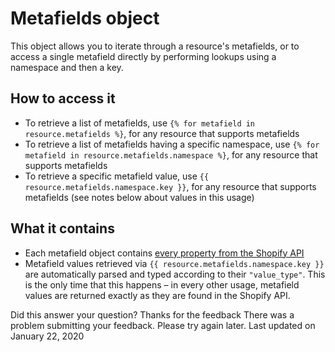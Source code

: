 # Metafields object

This object allows you to iterate through a resource's metafields, or to access a single metafield directly by performing lookups using a namespace and then a key.

## How to access it

* To retrieve a list of metafields, use `{% for metafield in resource.metafields %}`, for any resource that supports metafields
* To retrieve a list of metafields having a specific namespace, use `{% for metafield in resource.metafields.namespace %}`, for any resource that supports metafields
* To retrieve a specific metafield value, use `{{ resource.metafields.namespace.key }}`, for any resource that supports metafields \(see notes below about values in this usage\)

## What it contains

* Each metafield object contains [every property from the Shopify API](https://help.shopify.com/en/api/reference/metafield)
* Metafield values retrieved via `{{ resource.metafields.namespace.key }}` are automatically parsed and typed according to their `"value_type"`. This is the only time that this happens – in every other usage, metafield values are returned exactly as they are found in the Shopify API.

Did this answer your question?  Thanks for the feedback There was a problem submitting your feedback. Please try again later. Last updated on January 22, 2020

